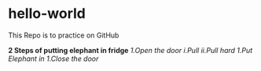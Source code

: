 # hello-world
This Repo is to practice on GitHub

**2 Steps of putting elephant in fridge**
    *1.Open the door*
          *i.Pull*
          *ii.Pull hard*
      *1.Put Elephant in*
      *1.Close the door*
